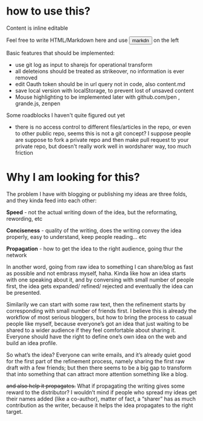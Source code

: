 <h1>how to use this?</h1>
<p>Content is inline editable</p>
<p>Feel free to write HTML/Markdown here and use <button>markdn</button> on the left</p>
<p>Basic features that should be implemented:</p>
<ul>
<li>use git log as input to sharejs for operational transform</li>
<li>all deleteions should be treated as strikeover, no information is ever removed</li>
<li>edit Oauth token should be in url query not in code, also content.md</li>
<li>save local version with localStorage, to prevent lost of unsaved content</li>
<li>Mouse highlighting to be implemented later with github.com/pen , grande.js, zenpen</li>
</ul>
<p>Some roadblocks I haven't quite figured out yet</p>
<ul>
<li>there is no access control to different files/articles in the repo, or even to other public repo, seems this is not a git concept?  I suppose people are suppose to fork a private repo and then make pull request to your private repo, but doesn't really work well in wordsharer way, too much friction</li>
</ul>
<h1>Why I am looking for this?</h1>
<p>The problem I have with blogging or publishing my ideas are three folds, and they kinda feed into each other:</p>
<p><strong>Speed</strong> - not the actual writing down of the idea, but the reformating, rewording, etc</p>
<p><strong>Conciseness</strong> - quality of the writing, does the writing convey the idea properly, easy to understand, keep people reading… etc</p>
<p><strong>Propagation</strong> - how to get the idea to the right audience, going thur the network<br></p>
<p>In another word, going from raw idea to something I can share/blog as fast as possible and not embrass myself, haha.
Kinda like how an idea starts with one speaking about it, and by conversing with small number of people first, the idea gets expanded/ refined/ rejected and eventually the idea can be presented.</p>
<p>Similarily we can start with some raw text, then the refinement starts by corresponding with small number of friends first.
I believe this is already the workflow of most serious bloggers, but how to bring the process to casual people like myself, because everyone’s got an idea that just waiting to be shared to a wider audience if they feel comfortable about sharing it. Everyone should have the right to define one’s own idea on the web and build an idea profile.</p>
<p>So what’s the idea?
Everyone can write emails, and it’s already quiet good for the first part of the refinement process, namely sharing the first raw draft with a few friends; but then there seems to be a big gap to transform that into something that can attract more attention something like a blog.</p>
<p><del>and also help it propagates.</del>
What if propagating the writing gives some reward to the distributor? I wouldn’t mind if people who spread my ideas get their names added (like a co-author), matter of fact, a “sharer” has as much contribution as the writer, because it helps the idea propagates to the right target.</p>
